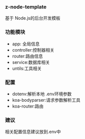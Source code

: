 ### z-node-template
基于 Node.js的后台开发模板
### 功能模块
* app: 全局信息
* controller:控制器相关
* router:路由信息
* service:数据库相关
* untils:工具相关
### 配置
* dotenv:解析本地 .env环境参数
* koa-bodyparser:请求参数解析工具
* koa-router:路由
### 建议
相关配置信息建议放到.env中